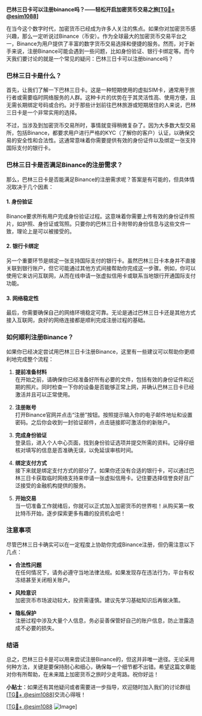 **巴林三日卡可以注册binance吗？——轻松开启加密货币交易之旅[[TG💪+ @esim1088](https://t.me/s/esim1088)]**

在当今这个数字时代，加密货币已经成为许多人关注的焦点。如果你对加密货币感兴趣，那么一定听说过Binance（币安）。作为全球最大的加密货币交易平台之一，Binance为用户提供了丰富的数字货币交易选择和便捷的服务。然而，对于新手来说，注册Binance可能会遇到一些问题，比如身份验证、银行卡绑定等。而今天我们要讨论的就是一个常见的疑问：巴林三日卡可以注册binance吗？

### 巴林三日卡是什么？

首先，让我们了解一下巴林三日卡。这是一种短期使用的虚拟SIM卡，通常用于旅行者或需要临时网络服务的人群。这种卡片的优势在于其灵活性高、使用方便，且无需长期绑定号码或合约。对于那些计划前往巴林旅游或短期居住的人来说，巴林三日卡是一个非常实用的选择。

不过，当涉及到加密货币交易所时，事情就变得稍微复杂了。因为大多数大型交易所，包括Binance，都要求用户进行严格的KYC（了解你的客户）认证，以确保交易的安全性和合法性。这通常意味着你需要提供有效的身份证件以及绑定一张支持国际支付的银行卡。

### 巴林三日卡是否满足Binance的注册需求？

那么，巴林三日卡是否能满足Binance的注册需求呢？答案是有可能的，但具体情况取决于几个因素：

#### 1. **身份验证**
Binance要求所有用户完成身份验证过程。这意味着你需要上传有效的身份证件照片，如护照、身份证或驾照。只要你的巴林三日卡附带的身份信息与这些文件一致，理论上是可以被接受的。

#### 2. **银行卡绑定**
另一个重要环节是绑定一张支持国际支付的银行卡。虽然巴林三日卡本身并不直接关联到银行账户，但它可能通过其他方式间接帮助你完成这一步骤。例如，你可以使用它来访问互联网，从而在线申请一张虚拟信用卡或联系当地银行开通国际支付功能。

#### 3. **网络稳定性**
最后，你需要确保自己的网络环境稳定可靠。无论是通过巴林三日卡还是其他方式接入互联网，良好的网络连接都是顺利完成注册过程的基础。

### 如何顺利注册Binance？

如果你已经决定尝试用巴林三日卡注册Binance，这里有一些建议可以帮助你更顺利地完成整个流程：

1. **提前准备材料**  
   在开始之前，请确保你已经准备好所有必要的文件，包括有效的身份证件和近期的照片。同时检查一下你的设备是否能够正常上网，并确认巴林三日卡已经激活并且可以正常使用。

2. **注册账号**  
   打开Binance官网并点击“注册”按钮。按照提示输入你的电子邮件地址和设置密码。之后你会收到一封验证邮件，点击链接即可激活你的新账户。

3. **完成身份验证**  
   登录后，进入个人中心页面，找到身份验证选项并提交所需的资料。记得仔细核对填写的信息是否准确无误，以免延误审核时间。

4. **绑定支付方式**  
   接下来就是绑定支付方式的部分了。如果你还没有合适的银行卡，可以通过巴林三日卡获取临时网络支持来申请一张虚拟信用卡。记住要选择信誉良好且广泛接受的金融机构提供的服务。

5. **开始交易**  
   当一切准备工作就绪后，你就可以正式加入加密货币的世界啦！从购买第一枚比特币开始，逐步探索更多有趣的投资机会吧！

### 注意事项

尽管巴林三日卡确实可以在一定程度上协助你完成Binance注册，但仍需注意以下几点：

- **合法性问题**  
  在任何情况下，请务必遵守当地法律法规。如果发现存在违法行为，平台有权冻结甚至关闭相关账户。
  
- **风险意识**  
  加密货币市场波动较大，投资需谨慎。建议先学习基础知识后再做决策。

- **隐私保护**  
  注册过程中涉及大量个人信息，务必妥善保管好自己的账户信息，防止泄露造成不必要的损失。

### 结语

总之，巴林三日卡是可以用来尝试注册Binance的，但这并非唯一途径。无论采用何种方法，关键是要保持耐心和细心，确保每一个细节都不出错。希望这篇文章能对你有所帮助，在未来踏上加密货币之旅时少走弯路。祝你好运！

**小贴士**：如果还有其他疑问或者需要进一步指导，欢迎随时加入我们的讨论群组[[TG💪+ @esim1088](https://t.me/s/esim1088)]交流心得哦！

[[TG💪+ @esim1088](https://t.me/s/esim1088) ![Image](https://i.postimg.cc/4NQfJmqS/Snipaste-2025-05-13-00-14-12.png)]